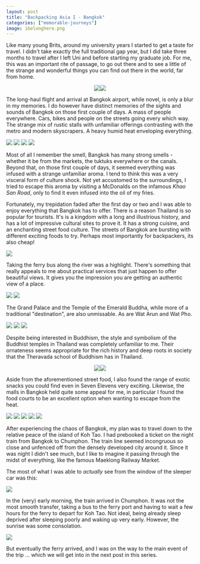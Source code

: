 ```yaml
---
layout: post
title: "Backpacking Asia I - Bangkok"
categories: ["memorable-journeys"]
image: ibelonghere.png
---
```

Like many young Brits, around my university years I started to get a taste for travel. I didn't take exactly the full traditional gap year, but I did take three months to travel after I left Uni and before starting my graduate job. For me, this was an important rite of passage, to go out there and to see a little of the strange and wonderful things you can find out there in the world, far from home.

<div style="display: flex; justify-content: center; width: 96%; margin-left: auto; margin-right: auto">
<img class="inlineimg" src="/img/asia/bkk/abu-dhabi-sun.jpg" style="max-width: 49%"/>
<img class="inlineimg" src="/img/asia/bkk/plane-view.jpg" style="max-width: 49%"/>
</div>

The long-haul flight and arrival at Bangkok airport, while novel, is only a blur in my memories. I do however have distinct memories of the sights and sounds of Bangkok on those first couple of days. A mass of people everywhere. Cars, bikes and people on the streets going every which way. The strange mix of rustic stalls with unfamiliar offerings contrasting with the metro and modern skyscrapers. A heavy humid heat enveloping everything. 

![](/img/asia/bkk/market.jpg)
![](/img/asia/bkk/city-view-2.jpg)
![](/img/asia/bkk/boat-monk.jpg)
![](/img/asia/bkk/paragon-mall.jpg)

Most of all I remember the smell,  Bangkok has many strong smells - whether it be from the markets, the tuktuks everywhere or the canals. Beyond that, on those first couple of days, it seemed everything was infused with a strange unfamiliar aroma. I tend to think this was a very visceral form of culture shock. Not yet accustomed to the surroundings, I tried to escape this aroma by visiting a McDonalds on the infamous *Khao San Road*, only to find it even infused into the oil of my fries.  

Fortunately, my trepidation faded after the first day or two and I was able to enjoy everything that Bangkok has to offer. There is a reason Thailand is so popular for tourists. It's is a kingdom with a long and illustrious history, and has a lot of impressive cultural sites to prove it. It has a strong cuisine, and an enchanting street food culture. The streets of Bangkok are bursting with different exciting foods to try. Perhaps most importantly for backpackers, its also cheap!

![](/img/asia/bkk/on-river-boat-2.jpg)

Taking the ferry bus along the river was a highlight. There's something that really appeals to me about practical services that just happen to offer beautiful views. It gives you the impression you are getting an authentic view of a place. 

![](/img/asia/bkk/river-boats.jpg)
![](/img/asia/bkk/river-bridge.jpg)

The Grand Palace and the Temple of the Emerald Buddha, while more of a traditional "destination", are also unmissable. As are Wat Arun and Wat Pho.

![](/img/asia/bkk/grand-palace.jpg)
![](/img/asia/bkk/wat-arun-temple.jpg)
![](/img/asia/bkk/wat-arun-river.jpg)

Despite being interested in Buddhism, the style and symbolism of the Buddhist temples in Thailand was completely unfamiliar to me. Their ornateness seems appropriate for the rich history and deep roots in society that the Theravada school of Buddhism has in Thailand.

<div style="display: flex; justify-content: center; width: 96%; margin-left: auto; margin-right: auto">
<img class="inlineimg" src="/img/asia/bkk/buddhas.jpg" style="max-width: 49%"/>
<img class="inlineimg" src="/img/asia/bkk/big-buddha.jpg" style="max-width: 49%"/>
</div>

Aside from the aforementioned street food, I also found the range of exotic snacks you could find even in Seven Elevens very exciting. Likewise, the malls in Bangkok held quite some appeal for me, in particular I found the food courts to be an excellent option when wanting to escape from the heat.

![](/img/asia/bkk/mbk-mall.jpg)
![](/img/asia/bkk/mall-food-court.jpg)
![](/img/asia/bkk/thai-soup.jpg)
![](/img/asia/bkk/thai-mall-food.jpg)
![](/img/asia/bkk/mango-sticky-rice.jpg)

After experiencing the chaos of Bangkok, my plan was to travel down to the relative peace of the island of Koh Tao. I had prebooked a ticket on the night train from Bangkok to Chumphon. The train line seemed incongruous so close and unfenced off from the densely developed city around it. Since it was night I didn't see much, but I like to imagine it passing through the midst of everything, like the famous Maeklong Railway Market.

The most of what I was able to *actually* see from the window of the sleeper car was this:

![](/img/asia/bkk/train-night.jpg)

In the (very) early morning, the train arrived in Chumphon. It was not the most smooth transfer, taking a bus to the ferry port and having to wait a few hours for the ferry to depart for Koh Tao. Not ideal, being already sleep deprived after sleeping poorly and waking up very early. However, the sunrise was some consolation.

![](/img/asia/bkk/chumphon.jpg)

But eventually the ferry arrived, and I was on the way to the main event of the trip ... which we will get into in the next post in this series.
